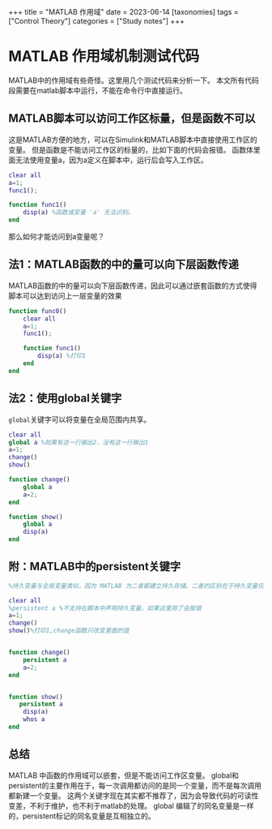 +++
title = "MATLAB 作用域"
date = 2023-06-14
[taxonomies]
tags = ["Control Theory"]
categories = ["Study notes"]
+++

# MATLAB 作用域机制测试代码

MATLAB中的作用域有些奇怪。这里用几个测试代码来分析一下。
本文所有代码段需要在matlab脚本中运行，不能在命令行中直接运行。

## MATLAB脚本可以访问工作区标量，但是函数不可以

这是MATLAB方便的地方，可以在Simulink和MATLAB脚本中直接使用工作区的变量。
但是函数是不能访问工作区的标量的，比如下面的代码会报错。
函数体里面无法使用变量a，因为a定义在脚本中，运行后会写入工作区。


```MATLAB
clear all
a=1;
func1();

function func1()
    disp(a) %函数或变量 'a' 无法识别。
end
```

那么如何才能访问到a变量呢？

## 法1：MATLAB函数的中的量可以向下层函数传递

MATLAB函数的中的量可以向下层函数传递，因此可以通过嵌套函数的方式使得脚本可以达到访问上一层变量的效果

```MATLAB
function func0()
    clear all
    a=1;
    func1();

    function func1()
        disp(a) %打印1
    end
end
```

## 法2：使用global关键字

`global`关键字可以将变量在全局范围内共享。

```MATLAB
clear all
global a %如果有这一行输出2，没有这一行输出1
a=1;
change()
show() 

function change()
    global a
    a=2;
end

function show()
    global a
    disp(a)
end
```

## 附：MATLAB中的persistent关键字


```MATLAB
%持久变量与全局变量类似，因为 MATLAB 为二者都建立持久存储。二者的区别在于持久变量仅为声明它们的函数所知晓。因此，MATLAB 命令行或其他函数中的代码不能更改持久变量。

clear all
%persistent a %不支持在脚本中声明持久变量。如果这里用了会报错
a=1;
change()
show()%打印1,change函数只改变里面的值


function change()
    persistent a
    a=2;
end


function show()
   persistent a
    disp(a)
    whos a
end
```

## 总结

MATLAB 中函数的作用域可以嵌套，但是不能访问工作区变量。
global和persistent的主要作用在于，每一次调用都访问的是同一个变量，而不是每次调用都新建一个变量。
这两个关键字现在其实都不推荐了，因为会导致代码的可读性变差，不利于维护，也不利于matlab的处理。
global 编辑了的同名变量是一样的，persistent标记的同名变量是互相独立的。